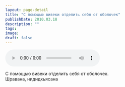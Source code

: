 ```yaml
---
layout: page-detail
title: "С помощью вивеки отделить себя от оболочек"
publishDate: 2010.03.18
description: ""
tags:
image:
draft: false
---
```


<audio title="2010.03.18 - С помощью вивеки отделить себя от оболочек.mp3" src="/upload/iblock/206/206a968b07747bd4772ae52392175de7.mp3" controls=""></audio>

 С помощью вивеки отделить себя от оболочек.  
 Шравана, нидидхьясана   

  
